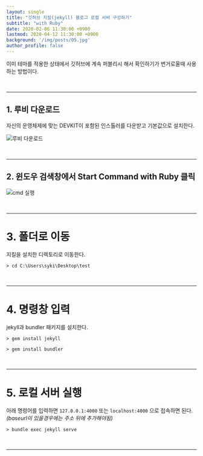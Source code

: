 ```yaml
---
layout: single
title: "깃허브 지킬(jekyll) 블로그 로컬 서버 구성하기"
subtitle: "with Ruby"
date: 2020-02-06 11:30:00 +0900
lastmod: 2020-04-12 11:30:00 +0900
background: '/img/posts/05.jpg'
author_profile: false
---
```


이미 테마를 적용한 상태에서 깃허브에 계속 퍼블리시 해서 확인하기가 번거로울때 사용하는 방법이다.

<br/>

---

## 1. 루비 다운로드

자신의 운영체제에 맞는 DEVKIT이 포함된 인스톨러를 다운받고 기본값으로 설치한다.  

![루비 다운로드](https://user-images.githubusercontent.com/59393359/74086021-5649a800-4ac2-11ea-916a-0fa9b518936b.PNG)

<br/>

---

## 2. 윈도우 검색창에서 Start Command with Ruby 클릭

![cmd 실행](https://user-images.githubusercontent.com/59393359/74086033-695c7800-4ac2-11ea-8ab1-94c303a84d8f.PNG)

<br/>

---

# 3. 폴더로 이동

지킬을 설치한 디렉토리로 이동한다.

```
> cd C:\Users\syki\Desktop\test
```

<br/>

---

# 4. 명령창 입력

jekyll과 bundler 패키지를 설치한다.

```
> gem install jekyll
```

```
> gem install bundler  
```

<br/>

---

# 5. 로컬 서버 실행

아래 명령어를 입력하면 `127.0.0.1:4000` 또는 `localhost:4000` 으로 접속하면 된다. *(baseurl이 있을경우에는 주소 뒤에 추가해야됨)*

```
> bundle exec jekyll serve
```

<br/>

---